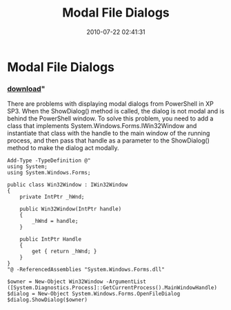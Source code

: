 ﻿---
pid:            2002
parent:         0
children:       
poster:         George Howarth
title:          Modal File Dialogs
date:           2010-07-22 02:41:31
format:         posh
---

# Modal File Dialogs

### [download](2002.ps1)"

There are problems with displaying modal dialogs from PowerShell in XP SP3. When the ShowDialog() method is called, the dialog is not modal and is behind the PowerShell window. To solve this problem, you need to add a class that implements System.Windows.Forms.IWin32Window and instantiate that class with the handle to the main window of the running process, and then pass that handle as a parameter to the ShowDialog() method to make the dialog act modally.

```posh
Add-Type -TypeDefinition @"
using System;
using System.Windows.Forms;

public class Win32Window : IWin32Window
{
    private IntPtr _hWnd;
    
    public Win32Window(IntPtr handle)
    {
        _hWnd = handle;
    }

    public IntPtr Handle
    {
        get { return _hWnd; }
    }
}
"@ -ReferencedAssemblies "System.Windows.Forms.dll"

$owner = New-Object Win32Window -ArgumentList ([System.Diagnostics.Process]::GetCurrentProcess().MainWindowHandle)
$dialog = New-Object System.Windows.Forms.OpenFileDialog
$dialog.ShowDialog($owner)
```

